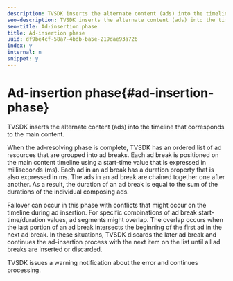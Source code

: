 ```yaml
---
description: TVSDK inserts the alternate content (ads) into the timeline that corresponds to the main content.
seo-description: TVSDK inserts the alternate content (ads) into the timeline that corresponds to the main content.
seo-title: Ad-insertion phase
title: Ad-insertion phase
uuid: df9be4cf-58a7-4bdb-ba5e-219dae93a726
index: y
internal: n
snippet: y
---
```


# Ad-insertion phase{#ad-insertion-phase}

TVSDK inserts the alternate content (ads) into the timeline that corresponds to the main content.

When the ad-resolving phase is complete, TVSDK has an ordered list of ad resources that are grouped into ad breaks. Each ad break is positioned on the main content timeline using a start-time value that is expressed in milliseconds (ms). Each ad in an ad break has a duration property that is also expressed in ms. The ads in an ad break are chained together one after another. As a result, the duration of an ad break is equal to the sum of the durations of the individual composing ads.

Failover can occur in this phase with conflicts that might occur on the timeline during ad insertion. For specific combinations of ad break start-time/duration values, ad segments might overlap. The overlap occurs when the last portion of an ad break intersects the beginning of the first ad in the next ad break. In these situations, TVSDK discards the later ad break and continues the ad-insertion process with the next item on the list until all ad breaks are inserted or discarded.

TVSDK issues a warning notification about the error and continues processing. 

